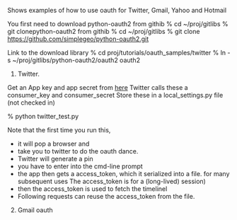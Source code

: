 
Shows examples of how to use oauth for Twitter, Gmail, Yahoo and Hotmail

You first need to download python-oauth2 from githib
% cd ~/proj/gitlibs
% git clonepython-oauth2 from githib
% cd ~/proj/gitlibs
% git clone  https://github.com/simplegeo/python-oauth2.git


Link to the download library
% cd proj/tutorials/oauth_samples/twitter
% ln -s ~/proj/gitlibs/python-oauth2/oauth2 oauth2


1. Twitter.

Get an App key and app secret from [here](https://dev.twitter.com/apps)
Twitter calls these a consumer_key and consumer_secret
Store these in a local_settings.py file (not checked in)

% python twitter_test.py

Note that the first time you run this, 
- it will pop a browser and
- take you to twitter to do the oauth dance. 
- Twitter will generate a pin
 - you have to enter into the cmd-line prompt
- the app then gets a access_token, which it serialized into a file.
  for many subsequent uses  The access_token is for a (long-lived) session)
- then the access_token is used to fetch the timelinel
- Following requests can reuse the access_token from the file.


2. Gmail oauth



